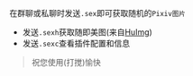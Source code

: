 在群聊或私聊时发送`.sex`即可获取随机的`Pixiv图片`
- 发送`.sexh`获取随即美图(来自[HuImg](https://imlolicon.tk/api/huimg/))
- 发送`.sexc`查看插件配置和信息
> 祝您使用(打搅)愉快
